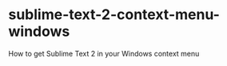 sublime-text-2-context-menu-windows
===================================

How to get Sublime Text 2 in your Windows context menu